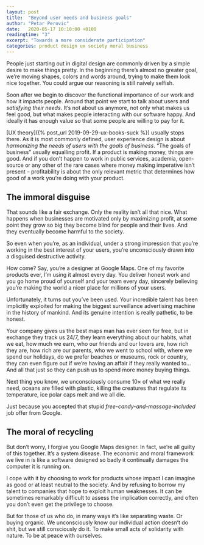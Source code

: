 ```yaml
---
layout: post
title:  "Beyond user needs and business goals"
author: "Petar Perovic"
date:   2020-05-17 10:10:00 +0100
readingtime: "3"
excerpt: "Towards a more considerate participation"
categories: product design ux society moral business
---
```

People just starting out in digital design are commonly driven by a simple desire to make things pretty. In the beginning there’s almost no greater goal, we’re moving shapes, colors and words around, trying to make them look nice together. You could argue our reasoning is still naively selfish.

Soon after we begin to discover the functional importance of our work and how it impacts people. Around that point we start to talk about users and _satisfying their needs_. It’s not about us anymore, not only what makes us feel good, but what makes people interacting with our software happy.  And ideally it has enough value so that some people are willing to pay for it.

[UX theory]({% post_url 2019-09-29-ux-books-suck %}) usually stops there. As it is most commonly defined, user experience design is about _harmonizing the needs of users with the goals of business_. “The goals of business” usually equalling profit. If a product is making money, things are good. And if you don’t happen to work in public services, academia, open-source or any other of the rare cases where money making imperative isn’t present – profitability is about the only relevant metric that determines how good of a work you’re doing with your product.

## The immoral disguise

That sounds like a fair exchange. Only the reality isn’t all that nice. What happens when businesses are motivated only by maximizing profit, at some point they grow so big they become blind for people and their lives. And they eventually become harmful to the society.

So even when you’re, as an individual, under a strong impression that you’re working in the best interest of your users, you’re unconsciously drawn into a disguised destructive activity.

How come? Say, you’re a designer at Google Maps. One of my favorite products ever, I’m using it almost every day. You deliver honest work and you go home proud of yourself and your team every day, sincerely believing you’re making the world a nicer place for millions of your users.

Unfortunately, it turns out you’ve been used. Your incredible talent has been implicitly exploited for making the biggest surveillance advertising machine in the history of mankind. And its genuine intention is really pathetic, to be honest.

Your company gives us the best maps man has ever seen for free, but in exchange they track us 24/7, they learn everything about our habits, what we eat, how much we earn, who our friends and our lovers are, how rich they are, how rich are our parents, who we went to school with, where we spend our holidays, do we prefer beaches or museums, rock or country, they can even figure out if we’re having an affair if they really wanted to… And all that just so they can push us to spend more money buying things.

Next thing you know, we unconsciously consume 10× of what we really need, oceans are filled with plastic, killing the creatures that regulate its temperature, ice polar caps melt and we all die.

Just because you accepted that stupid _free-candy-and-massage-included_ job offer from Google.

## The moral of recycling

But don’t worry, I forgive you Google Maps designer. In fact, we’re all guilty of this together. It’s a system disease. The economic and moral framework we live in is like a software designed so badly it continually damages the computer it is running on.

I cope with it by choosing to work for products whose impact I can imagine as good or at least neutral to the society. And by refusing to borrow my talent to companies that hope to exploit human weaknesses. It can be sometimes remarkably difficult to assess the implication correctly, and often you don’t even get the privilege to choose.

But for those of us who do, in many ways it’s like separating waste. Or buying organic. We unconsciously know our individual action doesn’t do shit, but we still consciously do it. To make small acts of solidarity with nature. To be at peace with ourselves.